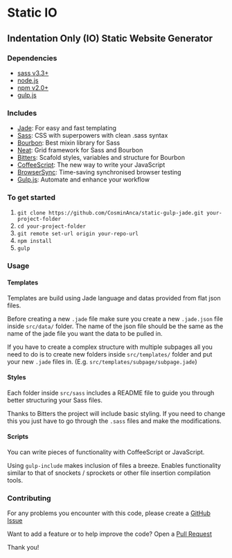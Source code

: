 # Static IO

## Indentation Only (IO) Static Website Generator

### Dependencies

- [sass v3.3+](http://sass-lang.com/install)
- [node.js](https://nodejs.org/download/)
- [npm v2.0+](https://docs.npmjs.com/getting-started/installing-node)
- [gulp.js](https://github.com/gulpjs/gulp/blob/master/docs/getting-started.md)

### Includes

- [Jade](http://jade-lang.com): For easy and fast templating
- [Sass](http://sass-lang.com): CSS with superpowers with clean .sass syntax
- [Bourbon](http://bourbon.io): Best mixin library for Sass
- [Neat](http://neat.bourbon.io): Grid framework for Sass and Bourbon
- [Bitters](http://bitters.bourbon.io): Scafold styles, variables and structure for Bourbon
- [CoffeeScript](http://coffeescript.org): The new way to write your JavaScript
- [BrowserSync](http://www.browsersync.io): Time-saving synchronised browser testing
- [Gulp.js](http://gulpjs.com): Automate and enhance your workflow

### To get started

1. `git clone https://github.com/CosminAnca/static-gulp-jade.git your-project-folder`
2. `cd your-project-folder`
3. `git remote set-url origin your-repo-url`
4. `npm install`
5. `gulp`

### Usage

#### Templates

Templates are build using Jade language and datas provided from flat json files.

Before creating a new `.jade` file make sure you create a new `.jade.json` file inside `src/data/` folder. The name of the json file should be the same as the name of the jade file you want the data to be pulled in.

If you have to create a complex structure with multiple subpages all you need to do is to create new folders inside `src/templates/` folder and put your new `.jade` files in. (E.g. `src/templates/subpage/subpage.jade`)

#### Styles

Each folder inside `src/sass` includes a README file to guide you through better structuring your Sass files.

Thanks to Bitters the project will include basic styling. If you need to change this you just have to go through the `.sass` files and make the modifications.

#### Scripts

You can write pieces of functionality with CoffeeScript or JavaScript.

Using `gulp-include` makes inclusion of files a breeze. Enables functionality similar to that of snockets / sprockets or other file insertion compilation tools.

### Contributing

For any problems you encounter with this code, please create a
[GitHub Issue](https://github.com/CosminAnca/static-io/issues)

Want to add a feature or to help improve the code? Open a
[Pull Request](https://github.com/CosminAnca/static-io/pulls)

Thank you!